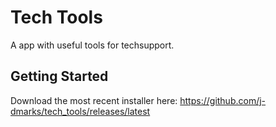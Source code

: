 # Tech Tools

A app with useful tools for techsupport.

## Getting Started

Download the most recent installer here: https://github.com/j-dmarks/tech_tools/releases/latest
